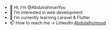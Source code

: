 - 👋 Hi, I’m @AbdulrahmanYou
- 👀 I’m interested in web development
- 🌱 I’m currently learning Laravel & Flutter
- 📫 How to reach me -> LinkedIn:[Abdulalhomoud](https://www.linkedin.com/in/abdulrahmanalhomoud/)

<!---
AbdulrahmanYou/AbdulrahmanYou is a ✨ special ✨ repository because its `README.md` (this file) appears on your GitHub profile.
You can click the Preview link to take a look at your changes.
--->
